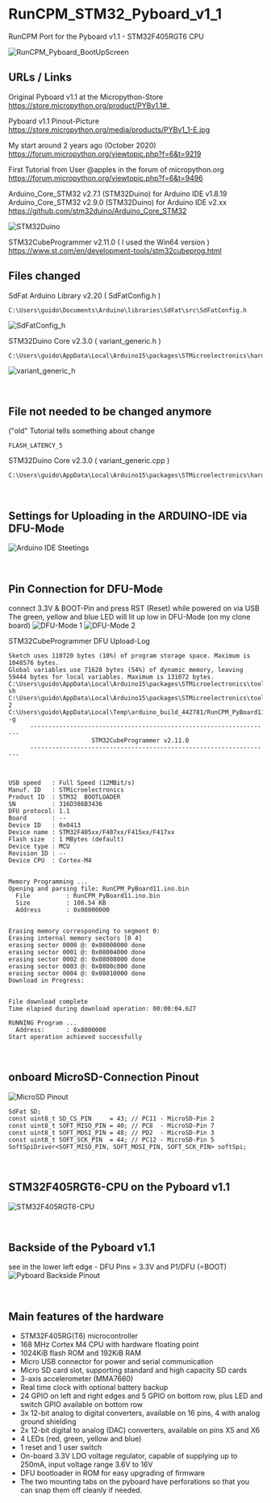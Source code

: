 # RunCPM_STM32_Pyboard_v1_1
RunCPM Port for the Pyboard v1.1 - STM32F405RGT6 CPU

![RunCPM_Pyboard_BootUpScreen](https://github.com/guidol70/RunCPM_Pyboard_v1_1/raw/main/pictures/RunCPM_v6_7_Pyboard_v1_1.jpg?raw=true)

## URLs / Links

Original Pyboard v1.1 at the Micropython-Store<br>
https://store.micropython.org/product/PYBv1.1#_

Pyboard v1.1 Pinout-Picture<br>
https://store.micropython.org/media/products/PYBv1_1-E.jpg

My start around 2 years ago (October 2020)<br>
https://forum.micropython.org/viewtopic.php?f=6&t=9219

First Tutorial from User @apples in the forum of micropython.org<br>
https://forum.micropython.org/viewtopic.php?f=6&t=9496

Arduino_Core_STM32 v2.7.1 (STM32Duino) for Arduino IDE v1.8.19<br>
Arduino_Core_STM32 v2.9.0 (STM32Duino) for Arduino IDE v2.xx<br>
https://github.com/stm32duino/Arduino_Core_STM32

![STM32Duino](https://github.com/guidol70/RunCPM_Pyboard_v1_1/raw/main/pictures/BoardsManager_STM32Duino.jpg?raw=true)

STM32CubeProgrammer v2.11.0 ( I used the Win64 version )<br>
https://www.st.com/en/development-tools/stm32cubeprog.html
<br>

## Files changed

SdFat Arduino Library v2.20 ( SdFatConfig.h )
```
C:\Users\guido\Documents\Arduino\libraries\SdFat\src\SdFatConfig.h
```
![SdFatConfig_h](https://github.com/guidol70/RunCPM_Pyboard_v1_1/raw/main/pictures/SdFatConfig_h_changes.jpg?raw=true)

STM32Duino Core v2.3.0 ( variant_generic.h )
```
C:\Users\guido\AppData\Local\Arduino15\packages\STMicroelectronics\hardware\stm32\2.3.0\variants\STM32F4xx\F405RGT_F415RGT\variant_generic.h
```
![variant_generic_h](https://github.com/guidol70/RunCPM_Pyboard_v1_1/raw/main/pictures/variant_generic_h_changes.jpg?raw=true)

<br>

## File not needed to be changed anymore

("old" Tutorial tells something about change 
```
FLASH_LATENCY_5
```

STM32Duino Core v2.3.0 ( variant_generic.cpp )
```
C:\Users\guido\AppData\Local\Arduino15\packages\STMicroelectronics\hardware\stm32\2.3.0\variants\STM32F4xx\F405RGT_F415RGT\variant_generic.cpp
```

<br>

## Settings for Uploading in the ARDUINO-IDE via DFU-Mode

![Arduino IDE Steetings](https://github.com/guidol70/RunCPM_Pyboard_v1_1/raw/main/pictures/RunCPM_STM32_Pyboard_settings.jpg?raw=true)

<br>

## Pin Connection for DFU-Mode 

connect 3.3V & BOOT-Pin and press RST (Reset) while powered on via USB<br>
The green, yellow and blue LED will lit up low in DFU-Mode (on my clone board)
![DFU-Mode 1](https://github.com/guidol70/RunCPM_Pyboard_v1_1/raw/main/pictures/Pyboard_v1_1_DFU_FullBoard.jpg?raw=true)
![DFU-Mode 2](https://github.com/guidol70/RunCPM_Pyboard_v1_1/raw/main/pictures/Pyboard_v1_1_DFU.jpg?raw=true)

STM32CubeProgrammer DFU Upload-Log
```
Sketch uses 110720 bytes (10%) of program storage space. Maximum is 1048576 bytes.
Global variables use 71628 bytes (54%) of dynamic memory, leaving 59444 bytes for local variables. Maximum is 131072 bytes.
C:\Users\guido\AppData\Local\Arduino15\packages\STMicroelectronics\tools\STM32Tools\2.1.1/win/busybox.exe sh C:\Users\guido\AppData\Local\Arduino15\packages\STMicroelectronics\tools\STM32Tools\2.1.1/stm32CubeProg.sh 2 C:\Users\guido\AppData\Local\Temp\arduino_build_442781/RunCPM_PyBoard11.ino.bin -g 
      -------------------------------------------------------------------
                       STM32CubeProgrammer v2.11.0                  
      -------------------------------------------------------------------



USB speed   : Full Speed (12MBit/s)
Manuf. ID   : STMicroelectronics
Product ID  : STM32  BOOTLOADER
SN          : 316D386B3436
DFU protocol: 1.1
Board       : --
Device ID   : 0x0413
Device name : STM32F405xx/F407xx/F415xx/F417xx
Flash size  : 1 MBytes (default)
Device type : MCU
Revision ID : --  
Device CPU  : Cortex-M4


Memory Programming ...
Opening and parsing file: RunCPM_PyBoard11.ino.bin
  File          : RunCPM_PyBoard11.ino.bin
  Size          : 108.54 KB 
  Address       : 0x08000000 


Erasing memory corresponding to segment 0:
Erasing internal memory sectors [0 4]
erasing sector 0000 @: 0x08000000 done
erasing sector 0001 @: 0x08004000 done
erasing sector 0002 @: 0x08008000 done
erasing sector 0003 @: 0x0800c000 done
erasing sector 0004 @: 0x08010000 done
Download in Progress:


File download complete
Time elapsed during download operation: 00:00:04.627

RUNNING Program ... 
  Address:      : 0x8000000
Start operation achieved successfully
```

<br>

## onboard MicroSD-Connection Pinout
![MicroSD Pinout](https://github.com/guidol70/RunCPM_Pyboard_v1_1/raw/main/pictures/Pyboard_MicroSD.jpg?raw=true)

```
SdFat SD;
const uint8_t SD_CS_PIN     = 43; // PC11 - MicroSD-Pin 2
const uint8_t SOFT_MISO_PIN = 40; // PC8  - MicroSD-Pin 7
const uint8_t SOFT_MOSI_PIN = 48; // PD2  - MicroSD-Pin 3
const uint8_t SOFT_SCK_PIN  = 44; // PC12 - MicroSD-Pin 5
SoftSpiDriver<SOFT_MISO_PIN, SOFT_MOSI_PIN, SOFT_SCK_PIN> softSpi;
```

<br>

## STM32F405RGT6-CPU on the Pyboard v1.1

![STM32F405RGT6-CPU](https://github.com/guidol70/RunCPM_Pyboard_v1_1/raw/main/pictures/STM32F405RGT6_CPU.jpg?raw=true)

<br>

## Backside of the Pyboard v1.1

see in the lower left edge - DFU Pins = 3.3V and P1/DFU (=BOOT)
![Pyboard Backside Pinout](https://github.com/guidol70/RunCPM_Pyboard_v1_1/raw/main/pictures/Pyboard_v1_1_Back.jpg?raw=true)

<br>

## Main features of the hardware

- STM32F405RG(T6) microcontroller<br>
- 168 MHz Cortex M4 CPU with hardware floating point<br>
- 1024KiB flash ROM and 192KiB RAM<br>
- Micro USB connector for power and serial communication<br>
- Micro SD card slot, supporting standard and high capacity SD cards<br>
- 3-axis accelerometer (MMA7660)<br>
- Real time clock with optional battery backup<br>
- 24 GPIO on left and right edges and 5 GPIO on bottom row, plus LED and switch GPIO available on bottom row<br>
- 3x 12-bit analog to digital converters, available on 16 pins, 4 with analog ground shielding<br>
- 2x 12-bit digital to analog (DAC) converters, available on pins X5 and X6<br>
- 4 LEDs (red, green, yellow and blue)<br>
- 1 reset and 1 user switch<br>
- On-board 3.3V LDO voltage regulator, capable of supplying up to 250mA, input voltage range 3.6V to 16V<br>
- DFU bootloader in ROM for easy upgrading of firmware<br>
- The two mounting tabs on the pyboard have perforations so that you can snap them off cleanly if needed.<br>
